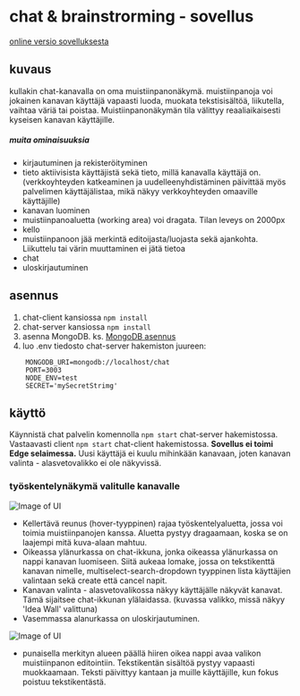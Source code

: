# chat & brainstrorming - sovellus

[online versio sovelluksesta](https://dry-dusk-03720.herokuapp.com/)

## kuvaus
kullakin chat-kanavalla on oma muistiinpanonäkymä. muistiinpanoja voi jokainen kanavan käyttäjä vapaasti luoda, muokata tekstisisältöä,
liikutella, vaihtaa väriä tai poistaa. Muistiinpanonäkymän tila välittyy reaaliaikaisesti kyseisen kanavan käyttäjille.

##### muita ominaisuuksia
* kirjautuminen ja rekisteröityminen
* tieto aktiivisista käyttäjistä sekä tieto, millä kanavalla käyttäjä on. (verkkoyhteyden katkeaminen ja uudelleenyhdistäminen päivittää myös palvelimen käyttäjälistaa, mikä näkyy verkkoyhteyden omaaville käyttäjille)
* kanavan luominen
* muistiinpanoaluetta (working area) voi dragata. Tilan leveys on 2000px
* kello
* muistiinpanoon jää merkintä editoijasta/luojasta sekä ajankohta. Liikuttelu tai värin muuttaminen ei jätä tietoa
* chat
* uloskirjautuminen

## asennus
1. chat-client kansiossa `npm install`
1. chat-server kansiossa `npm install`
1. asenna MongoDB. ks. [MongoDB asennus](https://docs.mongodb.com/manual/installation/)
1. luo .env tiedosto chat-server hakemiston juureen:
```
    MONGODB_URI=mongodb://localhost/chat
    PORT=3003
    NODE_ENV=test
    SECRET='mySecretStrimg'
```

## käyttö
Käynnistä chat palvelin komennolla `npm start` chat-server hakemistossa. Vastaavasti client `npm start` chat-client hakemistossa. **Sovellus ei toimi Edge selaimessa.** Uusi käyttäjä ei kuulu mihinkään kanavaan, joten kanavan valinta - alasvetovalikko ei ole näkyvissä.

### työskentelynäkymä valitulle kanavalle

![Image of UI](https://github.com/altrangaj/FULLSTACK_HARJOITUSTYO/blob/master/images/UI.png)

* Kellertävä reunus (hover-tyyppinen) rajaa työskentelyaluetta, jossa voi toimia muistiinpanojen kanssa. Aluetta pystyy dragaamaan, koska se on laajempi mitä kuva-alaan mahtuu.
* Oikeassa ylänurkassa on chat-ikkuna, jonka oikeassa ylänurkassa on nappi kanavan luomiseen. Siitä aukeaa lomake, jossa on tekstikenttä kanavan nimelle, multiselect-search-dropdown tyyppinen lista käyttäjien valintaan sekä create että cancel napit.
* Kanavan valinta - alasvetovalikossa näkyy käyttäjälle näkyvät kanavat. Tämä sijaitsee chat-ikkunan ylälaidassa. (kuvassa valikko, missä näkyy 'Idea Wall' valittuna)
* Vasemmassa alanurkassa on uloskirjautuminen.

![Image of UI](https://github.com/altrangaj/FULLSTACK_HARJOITUSTYO/blob/master/images/note.jpg)

* punaisella merkityn alueen päällä hiiren oikea nappi avaa valikon muistiinpanon editointiin. Tekstikentän sisältöä pystyy vapaasti muokkaamaan. Teksti päivittyy kantaan ja muille käyttäjille, kun fokus poistuu tekstikentästä.

